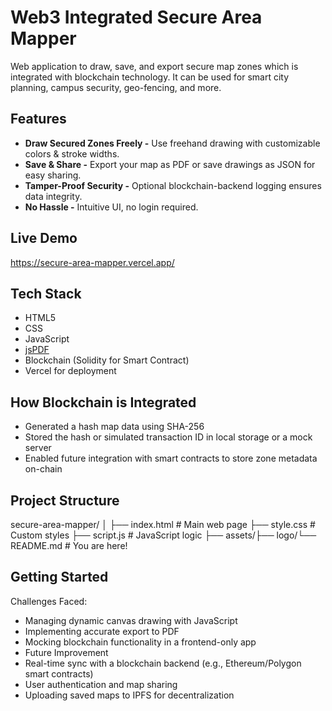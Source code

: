 # Web3 Integrated Secure Area Mapper
Web application to draw, save, and export secure map zones which is integrated with blockchain technology. It can be used for smart city planning, campus security, geo-fencing, and more.
## Features
- **Draw Secured Zones Freely -** Use freehand drawing with customizable colors & stroke widths.
- **Save & Share -** Export your map as PDF or save drawings as JSON for easy sharing.
- **Tamper-Proof Security -** Optional blockchain-backend logging ensures data integrity.
- **No Hassle -** Intuitive UI, no login required.<br/>
## Live Demo
https://secure-area-mapper.vercel.app/ <br/>
## Tech Stack
- HTML5
- CSS
- JavaScript
- [jsPDF](https://github.com/parallax/jsPDF)
- Blockchain (Solidity for Smart Contract)
- Vercel for deployment<br/>
## How Blockchain is Integrated
- Generated a hash map data using SHA-256
- Stored the hash or simulated transaction ID in local storage or a mock server
- Enabled future integration with smart contracts to store zone metadata on-chain<br/>
## Project Structure
secure-area-mapper/ │ ├── index.html # Main web page ├── style.css # Custom styles ├── script.js # JavaScript logic ├── assets/├── logo/└── README.md # You are here!<br/>
## Getting Started
Challenges Faced:
- Managing dynamic canvas drawing with JavaScript
- Implementing accurate export to PDF
- Mocking blockchain functionality in a frontend-only app
- Future Improvement
- Real-time sync with a blockchain backend (e.g., Ethereum/Polygon smart contracts)
- User authentication and map sharing
- Uploading saved maps to IPFS for decentralization
